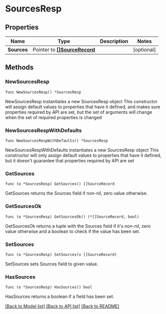 # SourcesResp

## Properties

Name | Type | Description | Notes
------------ | ------------- | ------------- | -------------
**Sources** | Pointer to [**[]SourceRecord**](SourceRecord.md) |  | [optional] 

## Methods

### NewSourcesResp

`func NewSourcesResp() *SourcesResp`

NewSourcesResp instantiates a new SourcesResp object
This constructor will assign default values to properties that have it defined,
and makes sure properties required by API are set, but the set of arguments
will change when the set of required properties is changed

### NewSourcesRespWithDefaults

`func NewSourcesRespWithDefaults() *SourcesResp`

NewSourcesRespWithDefaults instantiates a new SourcesResp object
This constructor will only assign default values to properties that have it defined,
but it doesn't guarantee that properties required by API are set

### GetSources

`func (o *SourcesResp) GetSources() []SourceRecord`

GetSources returns the Sources field if non-nil, zero value otherwise.

### GetSourcesOk

`func (o *SourcesResp) GetSourcesOk() (*[]SourceRecord, bool)`

GetSourcesOk returns a tuple with the Sources field if it's non-nil, zero value otherwise
and a boolean to check if the value has been set.

### SetSources

`func (o *SourcesResp) SetSources(v []SourceRecord)`

SetSources sets Sources field to given value.

### HasSources

`func (o *SourcesResp) HasSources() bool`

HasSources returns a boolean if a field has been set.


[[Back to Model list]](../README.md#documentation-for-models) [[Back to API list]](../README.md#documentation-for-api-endpoints) [[Back to README]](../README.md)


